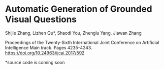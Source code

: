 # Automatic Generation of Grounded Visual Questions
Shijie Zhang, Lizhen Qu*, Shaodi You, Zhenglu Yang, Jiawan Zhang

Proceedings of the Twenty-Sixth International Joint Conference on Artificial Intelligence
Main track. Pages 4235-4243. https://doi.org/10.24963/ijcai.2017/592

*source code is coming soon

